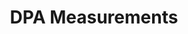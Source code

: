 ---
title: "DPA Measurements"
excerpt: "<br/><img src='../images/measurements.svg'>"
collection: perturbation
---